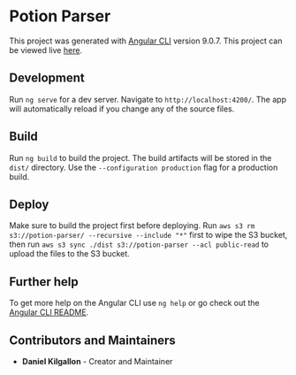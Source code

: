 # Potion Parser

This project was generated with [Angular CLI](https://github.com/angular/angular-cli) version 9.0.7. This project can be viewed live [here](http://potion-parser.s3-website-us-east-1.amazonaws.com/).

## Development

Run `ng serve` for a dev server. Navigate to `http://localhost:4200/`. The app will automatically reload if you change any of the source files.

## Build

Run `ng build` to build the project. The build artifacts will be stored in the `dist/` directory. Use the `--configuration production` flag for a production build.

## Deploy

Make sure to build the project first before deploying. Run `aws s3 rm s3://potion-parser/ --recursive --include "*"` first to wipe the S3 bucket, then run `aws s3 sync ./dist s3://potion-parser --acl public-read` to upload the files to the S3 bucket.

## Further help

To get more help on the Angular CLI use `ng help` or go check out the [Angular CLI README](https://github.com/angular/angular-cli/blob/master/README.md).

## Contributors and Maintainers
* **Daniel Kilgallon** - Creator and Maintainer